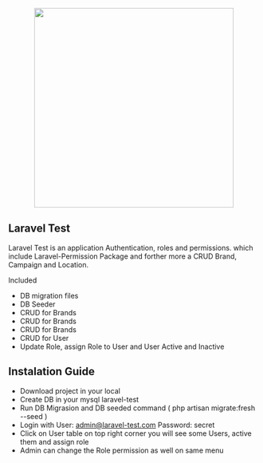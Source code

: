 <p align="center"><img src="https://res.cloudinary.com/dtfbvvkyp/image/upload/v1566331377/laravel-logolockup-cmyk-red.svg" width="400"></p>

## Laravel Test

Laravel Test is an application Authentication, roles and permissions.
which include Laravel-Permission Package and forther more a CRUD Brand, Campaign and Location.

Included 

- DB migration files 
- DB Seeder 
- CRUD for Brands 
- CRUD for Brands 
- CRUD for Brands 
- CRUD for User 
- Update Role, assign Role to User and User Active and Inactive 


## Instalation Guide

- Download project in your local 
- Create DB in your mysql laravel-test
- Run DB Migrasion and DB seeded 
	command ( php artisan migrate:fresh --seed ) 
- Login with User: admin@laravel-test.com Password: secret
- Click on User table on top right corner you will see some Users, active them and assign role
- Admin can change the Role permission as well on same menu 